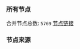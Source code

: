 ### 所有节点
合并节点总数: `5769`
[节点链接](https://github.com/rzhy1/33/raw/master/sub/sub_merge_base64.txt)

### 节点来源
